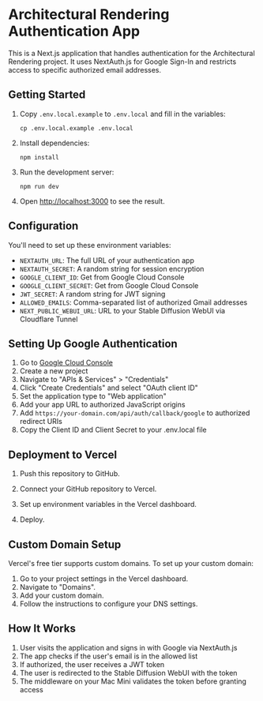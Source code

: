 # Architectural Rendering Authentication App

This is a Next.js application that handles authentication for the Architectural Rendering project. It uses NextAuth.js for Google Sign-In and restricts access to specific authorized email addresses.

## Getting Started

1. Copy `.env.local.example` to `.env.local` and fill in the variables:
   ```
   cp .env.local.example .env.local
   ```

2. Install dependencies:
   ```
   npm install
   ```

3. Run the development server:
   ```
   npm run dev
   ```

4. Open [http://localhost:3000](http://localhost:3000) to see the result.

## Configuration

You'll need to set up these environment variables:

- `NEXTAUTH_URL`: The full URL of your authentication app
- `NEXTAUTH_SECRET`: A random string for session encryption
- `GOOGLE_CLIENT_ID`: Get from Google Cloud Console
- `GOOGLE_CLIENT_SECRET`: Get from Google Cloud Console
- `JWT_SECRET`: A random string for JWT signing
- `ALLOWED_EMAILS`: Comma-separated list of authorized Gmail addresses
- `NEXT_PUBLIC_WEBUI_URL`: URL to your Stable Diffusion WebUI via Cloudflare Tunnel

## Setting Up Google Authentication

1. Go to [Google Cloud Console](https://console.cloud.google.com/)
2. Create a new project
3. Navigate to "APIs & Services" > "Credentials"
4. Click "Create Credentials" and select "OAuth client ID"
5. Set the application type to "Web application"
6. Add your app URL to authorized JavaScript origins
7. Add `https://your-domain.com/api/auth/callback/google` to authorized redirect URIs
8. Copy the Client ID and Client Secret to your .env.local file

## Deployment to Vercel

1. Push this repository to GitHub.

2. Connect your GitHub repository to Vercel.

3. Set up environment variables in the Vercel dashboard.

4. Deploy.

## Custom Domain Setup

Vercel's free tier supports custom domains. To set up your custom domain:

1. Go to your project settings in the Vercel dashboard.
2. Navigate to "Domains".
3. Add your custom domain.
4. Follow the instructions to configure your DNS settings.

## How It Works

1. User visits the application and signs in with Google via NextAuth.js
2. The app checks if the user's email is in the allowed list
3. If authorized, the user receives a JWT token
4. The user is redirected to the Stable Diffusion WebUI with the token
5. The middleware on your Mac Mini validates the token before granting access
